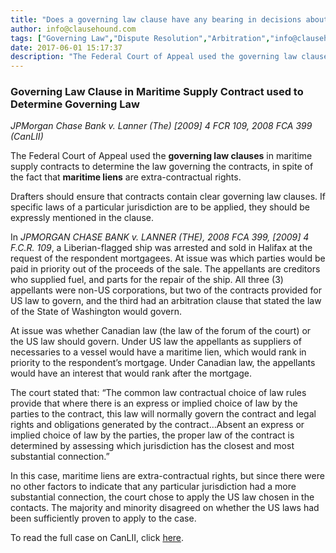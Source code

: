 ```yaml
---
title: "Does a governing law clause have any bearing in decisions about extracontractual matters?"
author: info@clausehound.com
tags: ["Governing Law","Dispute Resolution","Arbitration","info@clausehound.com","Maritime Supply Contract"]
date: 2017-06-01 15:17:37
description: "The Federal Court of Appeal used the governing law clauses in maritime supply contracts to determine the law governing the contracts, in spite of the fact that maritime liens are extra-contractual rights. See instant case of JPMorgan Chase Bank v. Lanner (The) [2009] 4 FCR 109, 2008 FCA 399 (CanLII)."
---
```



### Governing Law Clause in Maritime Supply Contract used to Determine Governing Law

*JPMorgan Chase Bank v. Lanner (The) [2009] 4 FCR 109, 2008 FCA 399 (CanLII)*

The Federal Court of Appeal used the **governing law clauses** in maritime supply contracts to determine the law governing the contracts, in spite of the fact that **maritime liens** are extra-contractual rights.

Drafters should ensure that contracts contain clear governing law clauses. If specific laws of a particular jurisdiction are to be applied, they should be expressly mentioned in the clause.

In *JPMORGAN CHASE BANK v. LANNER (THE), 2008 FCA 399, [2009] 4 F.C.R. 109*, a Liberian-flagged ship was arrested and sold in Halifax at the request of the respondent mortgagees. At issue was which parties would be paid in priority out of the proceeds of the sale. The appellants are creditors who supplied fuel, and parts for the repair of the ship. All three (3) appellants were non-US corporations, but two of the contracts provided for US law to govern, and the third had an arbitration clause that stated the law of the State of Washington would govern. 

At issue was whether Canadian law (the law of the forum of the court) or the US law should govern. Under US law the appellants as suppliers of necessaries to a vessel would have a maritime lien, which would rank in priority to the respondent’s mortgage. Under Canadian law, the appellants would have an interest that would rank after the mortgage.

The court stated that: “The common law contractual choice of law rules provide that where there is an express or implied choice of law by the parties to the contract, this law will normally govern the contract and legal rights and obligations generated by the contract…Absent an express or implied choice of law by the parties, the proper law of the contract is determined by assessing which jurisdiction has the closest and most substantial connection.” 

In this case, maritime liens are extra-contractual rights, but since there were no other factors to indicate that any particular jurisdiction had a more substantial connection, the court chose to apply the US law chosen in the contacts. The majority and minority disagreed on whether the US laws had been sufficiently proven to apply to the case.

To read the full case on CanLII, click [here](http://canlii.ca/t/25k0s).
